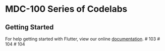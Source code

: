 # MDC-100 Series of Codelabs

## Getting Started

For help getting started with Flutter, view our online
[documentation](https://flutter.io/).
#   1 0 3  
 #   1 0 4  
 #   1 0 4  
 